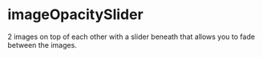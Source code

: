 imageOpacitySlider
==================

2 images on top of each other with a slider beneath that allows you to fade between the images.
